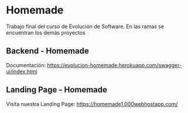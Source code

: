 # Homemade
Trabajo final del curso de Evolución de Software. En las ramas se encuentran los demás proyectos

## Backend - Homemade
Documentación: https://evolucion-homemade.herokuapp.com/swagger-ui/index.html

## Landing Page - Homemade
Visita nuestra Landing Page: https://homemade1.000webhostapp.com/
